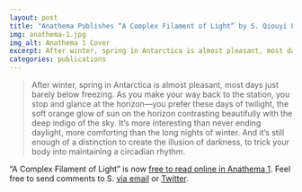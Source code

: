 ```yaml
---
layout: post
title: "Anathema Publishes “A Complex Filament of Light” by S. Qiouyi Lu"
img: anathema-1.jpg
img_alt: Anathema 1 Cover
excerpt: After winter, spring in Antarctica is almost pleasant, most days just barely below freezing.
categories: publications
---
```


> After winter, spring in Antarctica is almost pleasant, most days just barely below freezing. As you make your way back to the station, you stop and glance at the horizon—you prefer these days of twilight, the soft orange glow of sun on the horizon contrasting beautifully with the deep indigo of the sky. It’s more interesting than never ending daylight, more comforting than the long nights of winter. And it’s still enough of a distinction to create the illusion of darkness, to trick your body into maintaining a circadian rhythm.

“A Complex Filament of Light” is now [free to read online in Anathema 1](http://www.anathemamag.com/a-complex-filament-of-light). Feel free to send comments to S. [via email](mailto:s@qiouyi.lu) or [Twitter](http://twitter.com/sqiouyilu).